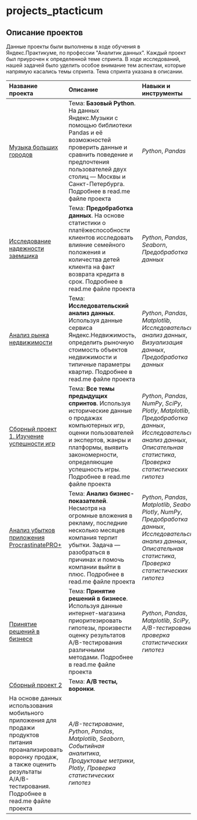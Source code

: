 # projects_ptacticum
## Описание проектов

Данные проекты были выполнены в ходе обучения в Яндекс.Практикуме, по профессии "Аналитик данных".
Каждый проект был приурочен к определенной теме спринта. В ходе исследований, нашей задачей было уделить 
особое внимание тем аспектам, которые напрямую касались темы спринта. Тема спринта указана в описании.

| Название проекта | Описание | Навыки и инструменты | 
| :---------------------- | :---------------------- | :---------------------- |
|[Музыка больших городов](https://github.com/leonid14523/projects_ptacticum/blob/main/music_project/music_project.ipynb) |Тема: **Базовый Python**. На данных Яндекс.Музыки c помощью библиотеки Pandas и её возможностей проверить данные и сравнить поведение и предпочтения пользователей двух столиц — Москвы и Санкт-Петербурга.  Подробнее в read.me файле проекта | *Python*, *Pandas* |
|[Исследование надежности заемщика](https://github.com/leonid14523/projects_ptacticum/blob/main/banks/bank_p.ipynb) |Тема: **Предобработка данных**. На основе статистики о платёжеспособности клиентов исследовать влияние семейного положения и количества детей клиента на факт возврата кредита в срок.  Подробнее в read.me файле проекта | *Python*, *Pandas*, *Seaborn*, *Предобработка данных* |
|[Анализ рынка недвижимости](https://github.com/leonid14523/projects_ptacticum/blob/main/real%20estate%20anlysis/realestate_p.ipynb) |Тема: **Исследовательский анализ данных**. Используя данные сервиса Яндекс.Недвижимость, определить рыночную стоимость объектов недвижимости и типичные параметры квартир.  Подробнее в read.me файле проекта | *Python*, *Pandas*, *Matplotlib*, *Исследовательский анализ данных*, *Визуализация данных*, *Предобработка данных*|
|[Сборный проект 1. Изучение успешности игр](https://github.com/leonid14523/projects_ptacticum/blob/main/game_analysis/games_s1_p.ipynb) |Тема: **Все темы предыдущих спринтов**. Используя исторические данные о продажах компьютерных игр, оценки пользователей и экспертов, жанры и платформы, выявить закономерности, определяющие успешность игры. Подробнее в read.me файле проекта | *Python*, *Pandas*, *NumPy*, *SciPy*, *Plotly*, *Matplotlib*, *Предобработка данных*, *Исследовательский анализ данных*, *Описательная статистика*, *Проверка статистических гипотез* |
|[Анализ убытков приложения ProcrastinatePRO+](https://github.com/leonid14523/projects_ptacticum/blob/main/ProcrastinatePro%2B/channels_p.ipynb) |Тема: **Анализ бизнес-показателей**. Несмотря на огромные вложения в рекламу, последние несколько месяцев компания терпит убытки. Задача — разобраться в причинах и помочь компании выйти в плюс. Подробнее в read.me файле проекта | *Python*, *Pandas*, *Matplotlib*, *Seaborn*, *Plotly*, *NumPy*, *Предобработка данных*, *Исследовательский анализ данных*, *Описательная статистика*, *Проверка статистических гипотез* |
|[Принятие решений в бизнесе](https://github.com/leonid14523/projects_ptacticum/blob/main/a%5Cb_test/ab_test_pr_p.ipynb) |Тема: **Принятие решений в бизнесе**. Используя данные интернет-магазина приоритезировать гипотезы, произвести оценку результатов A/B-тестирования различными методами. Подробнее в read.me файле проекта | *Python*, *Pandas*, *Matplotlib*, *SciPy*, *A/B-тестирование*, *проверка статистических гипотез* |
|[Сборный проект 2](https://github.com/leonid14523/projects_ptacticum/blob/main/action_funnel%20(a%5Cb_test)/sbor2_p.ipynb) |Тема: **A/B тесты, воронки**. 
На основе данных использования мобильного приложения для продажи продуктов питания проанализировать воронку продаж, а также оценить результаты A/A/B-тестирования. Подробнее в read.me файле проекта |*A/B-тестирование*, *Python*, *Pandas*, *Matplotlib*, *Seaborn*, *Событийная аналитика*, *Продуктовые метрики*, *Plotly*, *Проверка статистических гипотез* |
